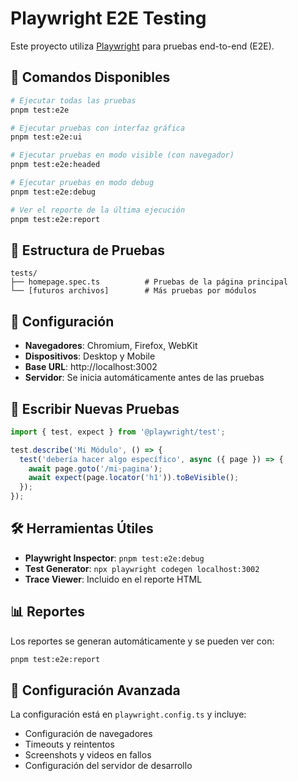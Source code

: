 # Playwright E2E Testing

Este proyecto utiliza [Playwright](https://playwright.dev/) para pruebas end-to-end (E2E).

## 🚀 Comandos Disponibles

```bash
# Ejecutar todas las pruebas
pnpm test:e2e

# Ejecutar pruebas con interfaz gráfica
pnpm test:e2e:ui

# Ejecutar pruebas en modo visible (con navegador)
pnpm test:e2e:headed

# Ejecutar pruebas en modo debug
pnpm test:e2e:debug

# Ver el reporte de la última ejecución
pnpm test:e2e:report
```

## 📁 Estructura de Pruebas

```
tests/
├── homepage.spec.ts          # Pruebas de la página principal
└── [futuros archivos]        # Más pruebas por módulos
```

## 🎯 Configuración

- **Navegadores**: Chromium, Firefox, WebKit
- **Dispositivos**: Desktop y Mobile
- **Base URL**: http://localhost:3002
- **Servidor**: Se inicia automáticamente antes de las pruebas

## 📝 Escribir Nuevas Pruebas

```typescript
import { test, expect } from '@playwright/test';

test.describe('Mi Módulo', () => {
  test('debería hacer algo específico', async ({ page }) => {
    await page.goto('/mi-pagina');
    await expect(page.locator('h1')).toBeVisible();
  });
});
```

## 🛠️ Herramientas Útiles

- **Playwright Inspector**: `pnpm test:e2e:debug`
- **Test Generator**: `npx playwright codegen localhost:3002`
- **Trace Viewer**: Incluido en el reporte HTML

## 📊 Reportes

Los reportes se generan automáticamente y se pueden ver con:
```bash
pnpm test:e2e:report
```

## 🔧 Configuración Avanzada

La configuración está en `playwright.config.ts` y incluye:
- Configuración de navegadores
- Timeouts y reintentos
- Screenshots y videos en fallos
- Configuración del servidor de desarrollo